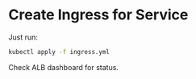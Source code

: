 # Create Ingress for Service

Just run:

```sh
kubectl apply -f ingress.yml
```

Check ALB dashboard for status.
